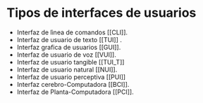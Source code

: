 
# Tipos de interfaces de usuarios

- Interfaz de lìnea de comandos  [[CLI]].
- Interfaz de usuario de texto [[TUI]] .
- Interfaz grafica de usuarios [[GUI]].
- Interfaz de usuario de voz [[VUI]].
- Interfaz de usuario tangible [[TUI_T]]
- Interfaz de usuario natural [[NUI]].
- Interfaz de usuario perceptiva [[PUI]]
- Interfaz cerebro-Computadora [[BCI]].
- Interfaz de Planta-Computadora [[PCI]].

